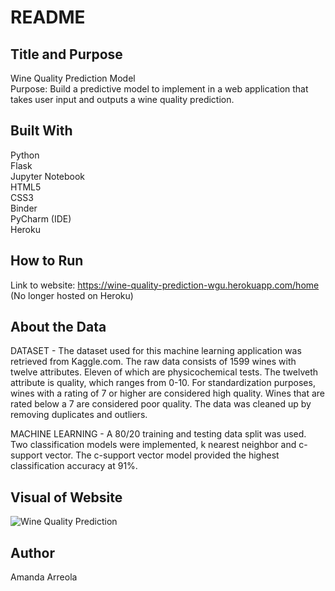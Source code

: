 ﻿# README 

## Title and Purpose
Wine Quality Prediction Model<br>
Purpose: Build a predictive model to implement in a web application that takes user input and outputs a wine quality prediction. 

## Built With
Python <br>
Flask <br>
Jupyter Notebook <br>
HTML5 <br>
CSS3 <br>
Binder <br>
PyCharm (IDE) <br>
Heroku

## How to Run
Link to website: https://wine-quality-prediction-wgu.herokuapp.com/home (No longer hosted on Heroku)

## About the Data
DATASET - The dataset used for this machine learning application was retrieved from Kaggle.com. The raw data consists of 1599 wines with twelve attributes. Eleven of which are physicochemical tests. The twelveth attribute is quality, which ranges from 0-10. For standardization purposes, wines with a rating of 7 or higher are considered high quality. Wines that are rated below a 7 are considered poor quality. The data was cleaned up by removing duplicates and outliers.

MACHINE LEARNING - A 80/20 training and testing data split was used. Two classification models were implemented, k nearest neighbor and c-support vector. The c-support vector model provided the highest classification accuracy at 91%.

## Visual of Website
![Wine Quality Prediction](https://github.com/amanda-adalee/wine-quality-prediction/assets/83192428/565e4c40-c7f0-42af-90a0-d5024cc840c0)

## Author
Amanda Arreola
